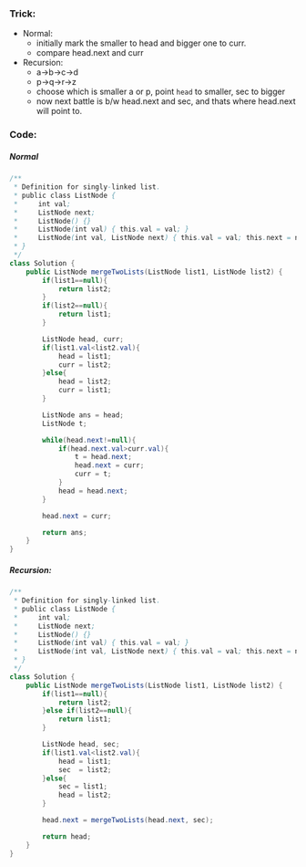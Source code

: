 ### Trick:
- Normal:
	- initially mark the smaller to head and bigger one to curr.
	- compare head.next and curr
- Recursion:
	- a->b->c->d
	- p->q->r->z
	- choose which is smaller a or p, point `head` to smaller, sec to bigger
	- now next battle is b/w head.next and sec, and thats where head.next will point to.

### Code:
##### Normal
```java
/**
 * Definition for singly-linked list.
 * public class ListNode {
 *     int val;
 *     ListNode next;
 *     ListNode() {}
 *     ListNode(int val) { this.val = val; }
 *     ListNode(int val, ListNode next) { this.val = val; this.next = next; }
 * }
 */
class Solution {
    public ListNode mergeTwoLists(ListNode list1, ListNode list2) {
        if(list1==null){
            return list2;
        }
        if(list2==null){
            return list1;
        }

        ListNode head, curr;
        if(list1.val<list2.val){
            head = list1;
            curr = list2;
        }else{
            head = list2;
            curr = list1;
        }

        ListNode ans = head;
        ListNode t;

        while(head.next!=null){
            if(head.next.val>curr.val){
                t = head.next;
                head.next = curr;
                curr = t;
            }
            head = head.next;
        }

        head.next = curr;

        return ans;
    }
}
```

##### Recursion:
```java
/**
 * Definition for singly-linked list.
 * public class ListNode {
 *     int val;
 *     ListNode next;
 *     ListNode() {}
 *     ListNode(int val) { this.val = val; }
 *     ListNode(int val, ListNode next) { this.val = val; this.next = next; }
 * }
 */
class Solution {
    public ListNode mergeTwoLists(ListNode list1, ListNode list2) {
        if(list1==null){
            return list2;
        }else if(list2==null){
            return list1;
        }

        ListNode head, sec;
        if(list1.val<list2.val){
            head = list1;
            sec  = list2;
        }else{
            sec = list1;
            head = list2;
        }

        head.next = mergeTwoLists(head.next, sec);

        return head;
    }
}
```